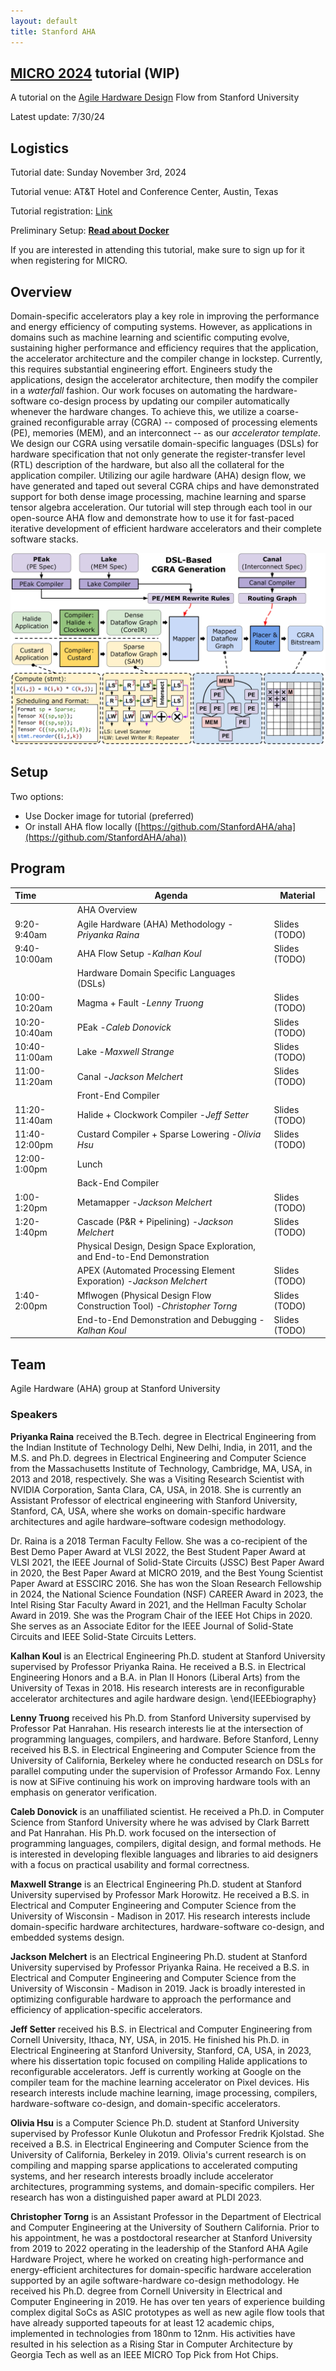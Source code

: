 ```yaml
---
layout: default
title: Stanford AHA
---
```

## [MICRO 2024](https://microarch.org/micro57/index.php) tutorial (WIP)

A tutorial on the [Agile Hardware Design](https://aha.stanford.edu/) Flow from Stanford University

Latest update: 7/30/24

## Logistics

Tutorial date: Sunday November 3rd, 2024

Tutorial venue: AT&T Hotel and Conference Center, Austin, Texas

Tutorial registration: [Link](https://microarch.org/micro57/attend/register.php)

Preliminary Setup: [**Read about Docker**](/docker/)

If you are interested in attending this tutorial, make sure to sign up for it when registering for MICRO.

## Overview

Domain-specific accelerators play a key role in improving the performance and energy efficiency of computing systems. However, as applications in domains such as machine learning and scientific computing evolve, sustaining higher performance and efficiency requires that the application, the accelerator architecture and the compiler change in lockstep. Currently, this requires substantial engineering effort. Engineers study the applications, design the accelerator architecture, then modify the compiler in a *waterfall* fashion. Our work focuses on automating the hardware-software co-design process by updating our compiler automatically whenever the hardware changes. To achieve this, we utilize a coarse-grained reconfigurable array (CGRA) -- composed of processing elements (PE), memories (MEM), and an interconnect -- as our *accelerator template*. We design our CGRA using versatile domain-specific languages (DSLs) for hardware specification that not only generate the register-transfer level (RTL) description of the hardware, but also all the collateral for the application compiler. Utilizing our agile hardware (AHA)  design flow, we have generated and taped out several CGRA chips and have demonstrated support for both dense image processing, machine learning and sparse tensor algebra acceleration. Our tutorial will step through each tool in our open-source AHA flow and demonstrate how to use it for fast-paced iterative development of efficient hardware accelerators and their complete software stacks.

![Application Compiler](https://raw.githubusercontent.com/StanfordAHA/aha_tutorial/main/assets/images/application_compiler1.jpg)

## Setup

Two options:

* Use Docker image for tutorial (preferred)
* Or install AHA flow locally ([https://github.com/StanfordAHA/aha](https://github.com/StanfordAHA/aha))

## Program


| Time          | Agenda                                                                  | Material      |
| :-------------- | ------------------------------------------------------------------------- | --------------- |
|               | AHA Overview                                                            |               |
| 9:20-9:40am   | Agile Hardware (AHA) Methodology -*Priyanka Raina*                      | Slides (TODO) |
| 9:40-10:00am  | AHA Flow Setup -*Kalhan Koul*                                           | Slides (TODO) |
|               | Hardware Domain Specific Languages (DSLs)                               |               |
| 10:00-10:20am | Magma + Fault -*Lenny Truong*                                           | Slides (TODO) |
| 10:20-10:40am | PEak -*Caleb Donovick*                                                  | Slides (TODO) |
| 10:40-11:00am | Lake -*Maxwell Strange*                                                 | Slides (TODO) |
| 11:00-11:20am | Canal -*Jackson Melchert*                                               | Slides (TODO) |
|               | Front-End Compiler                                                      |               |
| 11:20-11:40am | Halide + Clockwork Compiler -*Jeff Setter*                              | Slides (TODO) |
| 11:40-12:00pm | Custard Compiler + Sparse Lowering -*Olivia Hsu*                        | Slides (TODO) |
| 12:00-1:00pm  | Lunch                                                                   |               |
|               | Back-End Compiler                                                       |               |
| 1:00-1:20pm   | Metamapper -*Jackson Melchert*                                          | Slides (TODO) |
| 1:20-1:40pm   | Cascade (P&R + Pipelining) -*Jackson Melchert*                          | Slides (TODO) |
|               | Physical Design, Design Space Exploration, and End-to-End Demonstration |               |
|               | APEX (Automated Processing Element Exporation) -*Jackson Melchert*      | Slides (TODO) |
| 1:40-2:00pm   | Mflwogen (Physical Design Flow Construction Tool) -*Christopher Torng*  | Slides (TODO) |
|               | End-to-End Demonstration and Debugging -*Kalhan Koul*                   | Slides (TODO) |

## Team

Agile Hardware (AHA) group at Stanford University

### Speakers

**Priyanka Raina** received the B.Tech. degree in Electrical Engineering from the Indian Institute of Technology Delhi, New Delhi, India, in 2011, and the M.S. and Ph.D. degrees in Electrical Engineering and Computer Science from the Massachusetts Institute of Technology, Cambridge, MA, USA, in 2013 and 2018, respectively. She was a Visiting Research Scientist with NVIDIA Corporation, Santa Clara, CA, USA, in 2018. She is currently an Assistant Professor of electrical engineering with Stanford University, Stanford, CA, USA, where she works on domain-specific hardware architectures and agile hardware–software codesign methodology.

Dr. Raina is a 2018 Terman Faculty Fellow. She was a co-recipient of the Best Demo Paper Award at VLSI 2022, the Best Student Paper Award at VLSI 2021, the IEEE Journal of Solid-State Circuits (JSSC) Best Paper Award in 2020, the Best Paper Award at MICRO 2019, and the Best Young Scientist Paper Award at ESSCIRC 2016. She has won the Sloan Research Fellowship in 2024, the National Science Foundation (NSF) CAREER Award in 2023, the Intel Rising Star Faculty Award in 2021, and the Hellman Faculty Scholar Award in 2019. She was the Program Chair of the IEEE Hot Chips in 2020. She serves as an Associate Editor for the IEEE Journal of Solid-State Circuits and IEEE Solid-State Circuits Letters.

**Kalhan Koul** is an Electrical Engineering Ph.D. student at Stanford University supervised by Professor Priyanka Raina. He received a B.S. in Electrical Engineering Honors and a B.A. in Plan II Honors (Liberal Arts) from the University of Texas in 2018. His research interests are in reconfigurable accelerator architectures and agile hardware design.
\end{IEEEbiography}

**Lenny Truong** received his Ph.D. from Stanford University supervised by Professor Pat Hanrahan.
His research interests lie at the intersection of programming languages, compilers, and hardware.
Before Stanford, Lenny received his B.S. in Electrical Engineering and Computer Science from the University of California, Berkeley where he conducted research on DSLs for parallel computing under the supervision of Professor Armando Fox. Lenny is now at SiFive continuing his work on improving hardware tools with an emphasis on generator verification.

**Caleb Donovick** is an unaffiliated scientist.  He received a Ph.D. in Computer Science from Stanford University where he was advised by Clark Barrett and Pat Hanrahan.  His Ph.D. work focused on the intersection of programming languages, compilers, digital design, and formal methods. He is interested in developing flexible languages and libraries to aid designers with a focus on practical usability and formal correctness.

**Maxwell Strange** is an Electrical Engineering Ph.D. student at Stanford University supervised by Professor Mark Horowitz. He received a B.S. in Electrical and Computer Engineering and Computer Science from the University of Wisconsin - Madison in 2017. His research interests include domain-specific hardware architectures, hardware-software co-design, and embedded systems design.

**Jackson Melchert** is an Electrical Engineering Ph.D. student at Stanford University supervised by Professor Priyanka Raina. He received a B.S. in Electrical and Computer Engineering and Computer Science from the University of Wisconsin - Madison in 2019. Jack is broadly interested in optimizing configurable hardware to approach the performance and efficiency of application-specific accelerators.

**Jeff Setter** received his B.S. in Electrical and Computer Engineering from Cornell University, Ithaca, NY, USA, in 2015. He finished his Ph.D. in Electrical Engineering at Stanford University, Stanford, CA, USA, in 2023, where his dissertation topic focused on compiling Halide applications to reconfigurable accelerators. Jeff is currently working at Google on the compiler team for the machine learning accelerator on Pixel devices. His research interests include machine learning, image processing, compilers, hardware-software co-design, and domain-specific accelerators.

**Olivia Hsu** is a Computer Science Ph.D. student at Stanford University supervised by Professor Kunle Olukotun and Professor Fredrik Kjolstad. She received a B.S. in Electrical Engineering and Computer Science from the University of California, Berkeley in 2019. Olivia's current research is on compiling and mapping sparse applications to accelerated computing systems, and her research interests broadly include accelerator architectures, programming systems, and domain-specific compilers. Her research has won a distinguished paper award at PLDI 2023.

**Christopher Torng** is an Assistant Professor in the Department of Electrical and Computer Engineering at the University of Southern California. Prior to his appointment, he was a postdoctoral researcher at Stanford University from 2019 to 2022 operating in the leadership of the Stanford AHA Agile Hardware Project, where he worked on creating high-performance and energy-efficient architectures for domain-specific hardware acceleration supported by an agile software-hardware co-design methodology. He received his Ph.D. degree from Cornell University in Electrical and Computer Engineering in 2019. He has over ten years of experience building complex digital SoCs as ASIC prototypes as well as new agile flow tools that have already supported tapeouts for at least 12 academic chips, implemented in technologies from 180nm to 12nm. His activities have resulted in his selection as a Rising Star in Computer Architecture by Georgia Tech as well as an IEEE MICRO Top Pick from Hot Chips.
